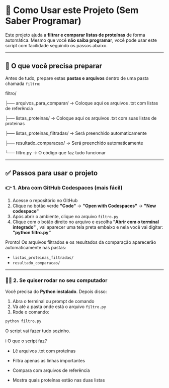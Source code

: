 # 📘 Como Usar este Projeto (Sem Saber Programar)

Este projeto ajuda a **filtrar e comparar listas de proteínas** de forma automática. Mesmo que você **não saiba programar**, você pode usar este script com facilidade seguindo os passos abaixo.

---

## 🧩 O que você precisa preparar

Antes de tudo, prepare estas **pastas e arquivos** dentro de uma pasta chamada `filtro`:

filtro/

├── arquivos_para_comparar/ → Coloque aqui os arquivos .txt com listas de referência

├── listas_proteinas/ → Coloque aqui os arquivos .txt com suas listas de proteínas

├── listas_proteinas_filtradas/ → Será preenchido automaticamente

├── resultado_comparacao/ → Será preenchido automaticamente

└── filtro.py → O código que faz tudo funcionar


---

## ✅ Passos para usar o projeto

### 👉 1. Abra com GitHub Codespaces (mais fácil)

1. Acesse o repositório no GitHub
2. Clique no botão verde **"Code"** → **"Open with Codespaces"** → **"New codespace"**
3. Após abrir o ambiente, clique no arquivo `filtro.py`
4. Clique com o botão direito no arquivo e escolha **"Abrir com o terminal integrado"** , vai aparecer uma tela preta embaixo e nela você vai digitar: **"python filtro.py"**

Pronto! Os arquivos filtrados e os resultados da comparação aparecerão automaticamente nas pastas:

- `listas_proteinas_filtradas/`
- `resultado_comparacao/`

---

### 🧑‍💻 2. Se quiser rodar no seu computador

Você precisa do **Python instalado**. Depois disso:

1. Abra o terminal ou prompt de comando
2. Vá até a pasta onde está o arquivo `filtro.py`
3. Rode o comando:

```bash
python filtro.py
```

O script vai fazer tudo sozinho.

ℹ️ O que o script faz?

- Lê arquivos .txt com proteínas

- Filtra apenas as linhas importantes

- Compara com arquivos de referência

- Mostra quais proteínas estão nas duas listas